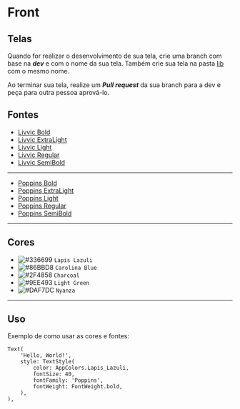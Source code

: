 # Front

## Telas

Quando for realizar o desenvolvimento de sua tela, crie uma branch com base na ***dev*** e com o nome da sua tela. Também crie sua tela na pasta <a href="./co_habito/lib/">lib</a> com o mesmo nome.

Ao terminar sua tela, realize um ***Pull request*** da sua branch para a dev e peça para outra pessoa aprová-lo.

## Fontes

- <a href="https://fonts.google.com/specimen/Livvic">Livvic Bold</a>
- <a href="https://fonts.google.com/specimen/Livvic">Livvic ExtraLight</a>
- <a href="https://fonts.google.com/specimen/Livvic">Livvic Light</a>
- <a href="https://fonts.google.com/specimen/Livvic">Livvic Regular</a>
- <a href="https://fonts.google.com/specimen/Livvic">Livvic SemiBold</a>

<hr>

- <a href="https://fonts.google.com/specimen/Poppins">Poppins Bold</a>
- <a href="https://fonts.google.com/specimen/Poppins">Poppins ExtraLight</a>
- <a href="https://fonts.google.com/specimen/Poppins">Poppins Light</a>
- <a href="https://fonts.google.com/specimen/Poppins">Poppins Regular</a>
- <a href="https://fonts.google.com/specimen/Poppins">Poppins SemiBold</a>

<hr>

## Cores

- ![#336699](https://placehold.co/15x15/336699/336699.png) `Lapis Lazuli`
- ![#86BBD8](https://placehold.co/15x15/86BBD8/86BBD8.png) `Carolina Blue`
- ![#2F4858](https://placehold.co/15x15/2F4858/2F4858.png) `Charcoal`
- ![#9EE493](https://placehold.co/15x15/9EE493/9EE493.png) `Light Green`
- ![#DAF7DC](https://placehold.co/15x15/DAF7DC/DAF7DC.png) `Nyanza`

<hr>

## Uso

Exemplo de como usar as cores e fontes:

```
Text(
    'Hello, World!',
    style: TextStyle(
        color: AppColors.Lapis_Lazuli,
        fontSize: 40,
        fontFamily: 'Poppins',
        fontWeight: FontWeight.bold,
    ),
),
```
